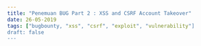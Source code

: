 ```yaml
---
title: "Penemuan BUG Part 2 : XSS and CSRF Account Takeover"
date: 26-05-2019
tags: ["bugbounty, "xss", "csrf", "exploit", "vulnerability"]
draft: false
---
```

